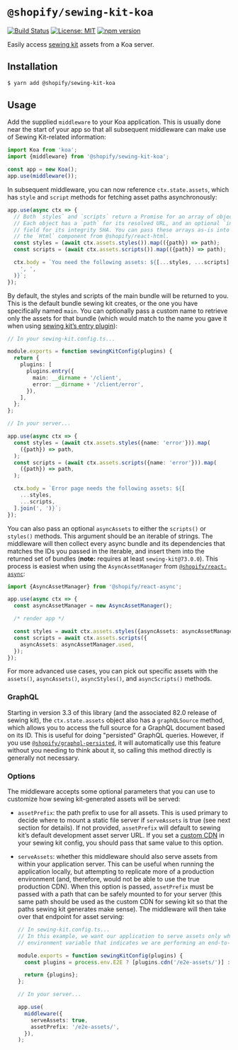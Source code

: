 # `@shopify/sewing-kit-koa`

[![Build Status](https://travis-ci.org/Shopify/quilt.svg?branch=master)](https://travis-ci.org/Shopify/quilt)
[![License: MIT](https://img.shields.io/badge/License-MIT-green.svg)](LICENSE.md) [![npm version](https://badge.fury.io/js/%40shopify%2Fsewing-kit-koa.svg)](https://badge.fury.io/js/%40shopify%2Fsewing-kit-koa.svg)

Easily access [sewing kit](https://github.com/Shopify/sewing-kit) assets from a Koa server.

## Installation

```bash
$ yarn add @shopify/sewing-kit-koa
```

## Usage

Add the supplied `middleware` to your Koa application. This is usually done near the start of your app so that all subsequent middleware can make use of Sewing Kit-related information:

```ts
import Koa from 'koa';
import {middleware} from '@shopify/sewing-kit-koa';

const app = new Koa();
app.use(middleware());
```

In subsequent middleware, you can now reference `ctx.state.assets`, which has `style` and `script` methods for fetching asset paths asynchronously:

```ts
app.use(async ctx => {
  // Both `styles` and `scripts` return a Promise for an array of objects.
  // Each object has a `path` for its resolved URL, and an optional `integrity`
  // field for its integrity SHA. You can pass these arrays as-is into
  // the `Html` component from @shopify/react-html.
  const styles = (await ctx.assets.styles()).map(({path}) => path);
  const scripts = (await ctx.assets.scripts()).map(({path}) => path);

  ctx.body = `You need the following assets: ${[...styles, ...scripts].join(
    ', ',
  )}`;
});
```

By default, the styles and scripts of the main bundle will be returned to you. This is the default bundle sewing kit creates, or the one you have specifically named `main`. You can optionally pass a custom name to retrieve only the assets for that bundle (which would match to the name you gave it when using [sewing kit’s entry plugin](https://github.com/Shopify/sewing-kit/blob/master/docs/plugins/entry.md)):

```ts
// In your sewing-kit.config.ts...

module.exports = function sewingKitConfig(plugins) {
  return {
    plugins: [
      plugins.entry({
        main: __dirname + '/client',
        error: __dirname + '/client/error',
      }),
    ],
  };
};
```

```ts
// In your server...

app.use(async ctx => {
  const styles = (await ctx.assets.styles({name: 'error'})).map(
    ({path}) => path,
  );
  const scripts = (await ctx.assets.scripts({name: 'error'})).map(
    ({path}) => path,
  );

  ctx.body = `Error page needs the following assets: ${[
    ...styles,
    ...scripts,
  ].join(', ')}`;
});
```

You can also pass an optional `asyncAssets` to either the `scripts()` or `styles()` methods. This argument should be an iterable of strings. The middleware will then collect every async bundle and its dependencies that matches the IDs you passed in the iterable, and insert them into the returned set of bundles (**note:** requires at least `sewing-kit@73.0.0`). This process is easiest when using the `AsyncAssetManager` from [`@shopify/react-async`](../react-async):

```ts
import {AsyncAssetManager} from '@shopify/react-async';

app.use(async ctx => {
  const asyncAssetManager = new AsyncAssetManager();

  /* render app */

  const styles = await ctx.assets.styles({asyncAssets: asyncAssetManager.used});
  const scripts = await ctx.assets.scripts({
    asyncAssets: asyncAssetManager.used,
  });
});
```

For more advanced use cases, you can pick out specific assets with the `assets()`, `asyncAssets()`, `asyncStyles()`, and `asyncScripts()` methods.

### GraphQL

Starting in version 3.3 of this library (and the associated 82.0 release of sewing kit), the `ctx.state.assets` object also has a `graphQLSource` method, which allows you to access the full source for a GraphQL document based on its ID. This is useful for doing "persisted" GraphQL queries. However, if you use [`@shopify/graphql-persisted`](../graphql-persisted), it will automatically use this feature without you needing to think about it, so calling this method directly is generally not necessary.

### Options

The middleware accepts some optional parameters that you can use to customize how sewing kit-generated assets will be served:

- `assetPrefix`: the path prefix to use for all assets. This is used primary to decide where to mount a static file server if `serveAssets` is true (see next section for details). If not provided, `assetPrefix` will default to sewing kit’s default development asset server URL. If you set a [custom CDN](https://github.com/Shopify/sewing-kit/blob/master/docs/plugins/cdn.md) in your sewing kit config, you should pass that same value to this option.

- `serveAssets`: whether this middleware should also serve assets from within your application server. This can be useful when running the application locally, but attempting to replicate more of a production environment (and, therefore, would not be able to use the true production CDN). When this option is passed, `assetPrefix` must be passed with a path that can be safely mounted to for your server (this same path should be used as the custom CDN for sewing kit so that the paths sewing kit generates make sense). The middleware will then take over that endpoint for asset serving:

  ```ts
  // In sewing-kit.config.ts...
  // In this example, we want our application to serve assets only when we pass an
  // environment variable that indicates we are performing an end-to-end test.

  module.exports = function sewingKitConfig(plugins) {
    const plugins = process.env.E2E ? [plugins.cdn('/e2e-assets/')] : [];

    return {plugins};
  };
  ```

  ```ts
  // In your server...

  app.use(
    middleware({
      serveAssets: true,
      assetPrefix: '/e2e-assets/',
    }),
  );
  ```

